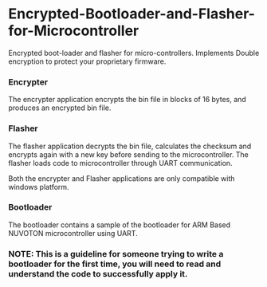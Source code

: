 # Encrypted-Bootloader-and-Flasher-for-Microcontroller
Encrypted boot-loader and flasher for micro-controllers. Implements Double encryption to protect your proprietary firmware.

### Encrypter 
The encrypter application encrypts the bin file in blocks of 16 bytes, and produces an encrypted bin file. 

### Flasher
The flasher application decrypts the bin file, calculates the checksum and encrypts again with a new key before sending to the microcontroller. The flasher loads code to microcontroller through UART communication.

Both the encrypter and Flasher applications are only compatible with windows platform.

### Bootloader
The bootloader contains a sample of the bootloader for ARM Based NUVOTON microcontroller using UART.

### NOTE: This is a guideline for someone trying to write a bootloader for the first time, you will need to read and understand the code to successfully apply it.
